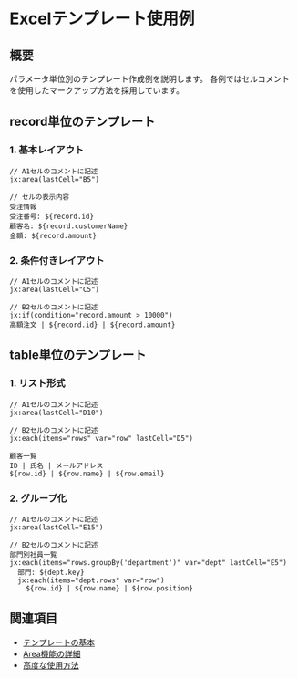 # Excelテンプレート使用例

## 概要
パラメータ単位別のテンプレート作成例を説明します。
各例ではセルコメントを使用したマークアップ方法を採用しています。

## record単位のテンプレート

### 1. 基本レイアウト
```
// A1セルのコメントに記述
jx:area(lastCell="B5")

// セルの表示内容
受注情報
受注番号: ${record.id}
顧客名: ${record.customerName}
金額: ${record.amount}
```

### 2. 条件付きレイアウト
```
// A1セルのコメントに記述
jx:area(lastCell="C5")

// B2セルのコメントに記述
jx:if(condition="record.amount > 10000")
高額注文 | ${record.id} | ${record.amount}
```

## table単位のテンプレート

### 1. リスト形式
```
// A1セルのコメントに記述
jx:area(lastCell="D10")

// B2セルのコメントに記述
jx:each(items="rows" var="row" lastCell="D5")

顧客一覧
ID | 氏名 | メールアドレス
${row.id} | ${row.name} | ${row.email}
```

### 2. グループ化
```
// A1セルのコメントに記述
jx:area(lastCell="E15")

// B2セルのコメントに記述
部門別社員一覧
jx:each(items="rows.groupBy('department')" var="dept" lastCell="E5")
  部門: ${dept.key}
  jx:each(items="dept.rows" var="row")
    ${row.id} | ${row.name} | ${row.position}
```

## 関連項目
- [テンプレートの基本](01-basic.md)
- [Area機能の詳細](02-area.md)
- [高度な使用方法](04-advanced.md)